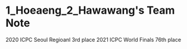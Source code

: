 # 1_Hoeaeng_2_Hawawang's Team Note

2020 ICPC Seoul Regioanl 3rd place
2021 ICPC World Finals 76th place
